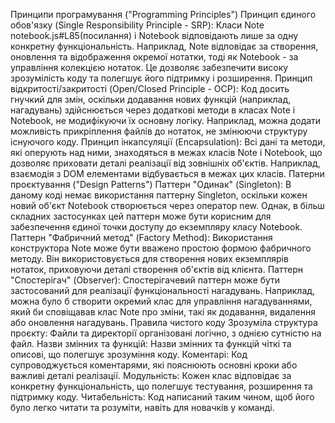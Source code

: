 Принципи програмування ("Programming Principles")
Принцип єдиного обов'язку (Single Responsibility Principle - SRP): Класи Note notebook.js#L85(посилання) і Notebook відповідають лише за одну конкретну функціональність. Наприклад, Note відповідає за створення, оновлення та відображення окремої нотатки, тоді як Notebook - за управління колекцією нотаток. Це дозволяє забезпечити високу зрозумілість коду та полегшує його підтримку і розширення.
Принцип відкритості/закритості (Open/Closed Principle - OCP): Код досить гнучкий для змін, оскільки додавання нових функцій (наприклад, нагадувань) здійснюється через додаткові методи в класах Note і Notebook, не модифікуючи їх основну логіку. Наприклад, можна додати можливість прикріплення файлів до нотаток, не змінюючи структуру існуючого коду.
Принцип інкапсуляції (Encapsulation): Всі дані та методи, які оперують над ними, знаходяться в межах класів Note і Notebook, що дозволяє приховати деталі реалізації від зовнішніх об'єктів. Наприклад, взаємодія з DOM елементами відбувається в межах цих класів.
Патерни проєктування ("Design Patterns")
Паттерн "Одинак" (Singleton): В даному коді немає використання паттерну Singleton, оскільки кожен новий об'єкт Notebook створюється через оператор new. Однак, в більш складних застосунках цей паттерн може бути корисним для забезпечення єдиної точки доступу до екземпляру класу Notebook.
Паттерн "Фабричний метод" (Factory Method): Використання конструктора Note може бути вважено простою формою фабричного методу. Він використовується для створення нових екземплярів нотаток, приховуючи деталі створення об'єктів від клієнта.
Паттерн "Спостерігач" (Observer): Спостерігачевий паттерн може бути застосований для реалізації функціональності нагадувань. Наприклад, можна було б створити окремий клас для управління нагадуваннями, який би сповіщавав клас Note про зміни, такі як додавання, видалення або оновлення нагадувань.
Правила чистого коду
Зрозуміла структура проєкту: Файли та директорії організовані логічно, з однією сутністю на файл.
Назви змінних та функцій: Назви змінних та функцій чіткі та описові, що полегшує зрозуміння коду.
Коментарі: Код супроводжується коментарями, які пояснюють основні кроки або важливі деталі реалізації.
Модульність: Кожен клас відповідає за конкретну функціональність, що полегшує тестування, розширення та підтримку коду.
Читабельність: Код написаний таким чином, щоб його було легко читати та розуміти, навіть для новачків у команді.
